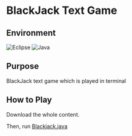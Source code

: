 # BlackJack Text Game

## Environment
![Eclipse](https://img.shields.io/badge/Eclipse-FE7A16.svg?style=for-the-badge&logo=Eclipse&logoColor=white) ![Java](https://img.shields.io/badge/java-%23ED8B00.svg?style=for-the-badge&logo=openjdk&logoColor=white)

## Purpose
<p> BlackJack text game which is played in terminal

## How to Play
<p> Download the whole content.
<p>Then, run <a href = "https://github.com/Testen10/BlackJack_TextGame/blob/master/src/Test/blackjack/BlackJack.java" target = "_blank">Blackjack.java</a>
